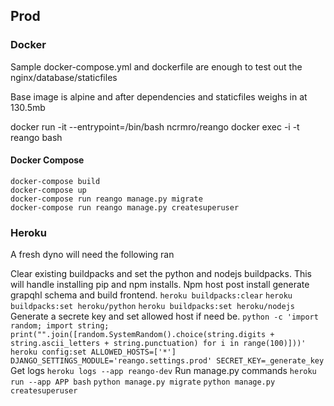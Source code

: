 ## Prod

### Docker
Sample docker-compose.yml and dockerfile are enough to test out the nginx/database/staticfiles

Base image is alpine and after dependencies and staticfiles weighs in at 130.5mb

docker run -it --entrypoint=/bin/bash ncrmro/reango
docker exec -i -t reango bash

#### Docker Compose
```
docker-compose build
docker-compose up
docker-compose run reango manage.py migrate
docker-compose run reango manage.py createsuperuser
```

### Heroku
A fresh dyno will need the following ran

Clear existing buildpacks and set the python and nodejs buildpacks. This will handle installing pip and npm installs. Npm host post install generate grapqhl schema and build frontend.
`heroku buildpacks:clear`
`heroku buildpacks:set heroku/python`
`heroku buildpacks:set heroku/nodejs`
Generate a secrete key and set allowed host if need be.
`python -c 'import random; import string; print("".join([random.SystemRandom().choice(string.digits + string.ascii_letters + string.punctuation) for i in range(100)]))'`
`heroku config:set ALLOWED_HOSTS=['*'] DJANGO_SETTINGS_MODULE='reango.settings.prod' SECRET_KEY=_generate_key`
Get logs
`heroku logs --app reango-dev`
Run manage.py commands
`heroku run --app APP bash`
`python manage.py migrate`
`python manage.py createsuperuser`